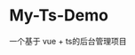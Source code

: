 # My-Ts-Demo

一个基于 vue + ts的后台管理项目

<!-- 第一步开始配置 eslint的一些信息 -->

<!-- 第二步: 开始搭建一个项目的目录结构 -->

<!-- 第三步: 搭建路由 -->

<!-- 第四步: 搭建登录页面 -->

<!-- 目前存在的问题 -->
<!-- 1. token验证安全问题,虽然那到了 token 但是不知道是否是安全的token -->
<!-- 2. 记住密码的功能 以及 记住密码安全性实现 -->
